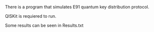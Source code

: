 There is a program that simulates E91 quantum key distribution protocol.

QISKit is requiered to run.

Some results can be seen in Results.txt
